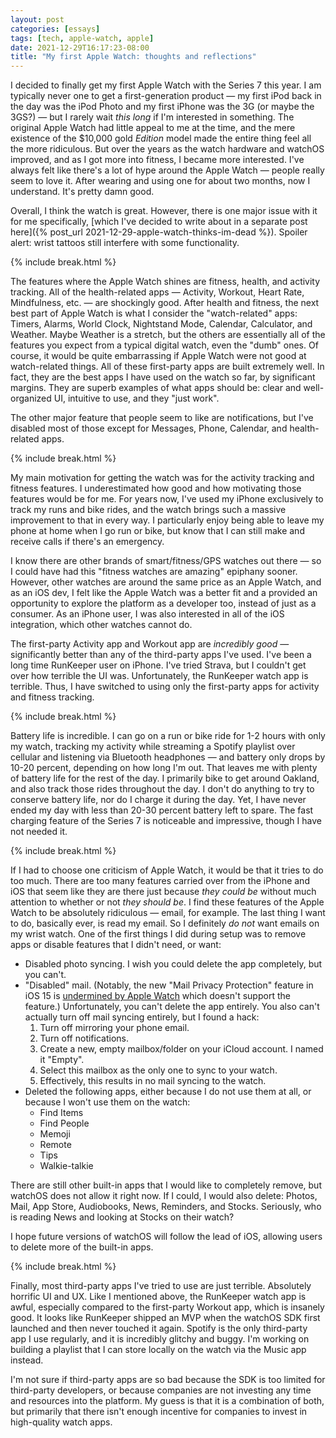 ```yaml
---
layout: post
categories: [essays]
tags: [tech, apple-watch, apple]
date: 2021-12-29T16:17:23-08:00
title: "My first Apple Watch: thoughts and reflections"
---
```


I decided to finally get my first Apple Watch with the Series 7 this year. I am typically never one to get a first-generation product &mdash; my first iPod back in the day was the iPod Photo and my first iPhone was the 3G (or maybe the 3GS?) &mdash; but I rarely wait _this long_ if I'm interested in something. The original Apple Watch had little appeal to me at the time, and the mere existence of the $10,000 gold _Edition_ model made the entire thing feel all the more ridiculous. But over the years as the watch hardware and watchOS improved, and as I got more into fitness, I became more interested. I've always felt like there's a lot of hype around the Apple Watch &mdash; people really seem to love it. After wearing and using one for about two months, now I understand. It's pretty damn good.

<!--excerpt-->

Overall, I think the watch is great. However, there is one major issue with it for me specifically, [which I've decided to write about in a separate post here]({% post_url 2021-12-29-apple-watch-thinks-im-dead %}). Spoiler alert: wrist tattoos still interfere with some functionality.

{% include break.html %}

The features where the Apple Watch shines are fitness, health, and activity tracking. All of the health-related apps &mdash; Activity, Workout, Heart Rate, Mindfulness, etc. &mdash; are shockingly good. After health and fitness, the next best part of Apple Watch is what I consider the "watch-related" apps: Timers, Alarms, World Clock, Nightstand Mode, Calendar, Calculator, and Weather. Maybe Weather is a stretch, but the others are essentially all of the features you expect from a typical digital watch, even the "dumb" ones. Of course, it would be quite embarrassing if Apple Watch were not good at watch-related things. All of these first-party apps are built extremely well. In fact, they are the best apps I have used on the watch so far, by significant margins. They are superb examples of what apps should be: clear and well-organized UI, intuitive to use, and they "just work".

The other major feature that people seem to like are notifications, but I've disabled most of those except for Messages, Phone, Calendar, and health-related apps.

{% include break.html %}

My main motivation for getting the watch was for the activity tracking and fitness features. I underestimated how good and how motivating those features would be for me. For years now, I've used my iPhone exclusively to track my runs and bike rides, and the watch brings such a massive improvement to that in every way. I particularly enjoy being able to leave my phone at home when I go run or bike, but know that I can still make and receive calls if there's an emergency.

I know there are other brands of smart/fitness/GPS watches out there &mdash; so I could have had this "fitness watches are amazing" epiphany sooner. However, other watches are around the same price as an Apple Watch, and as an iOS dev, I felt like the Apple Watch was a better fit and a provided an opportunity to explore the platform as a developer too, instead of just as a consumer. As an iPhone user, I was also interested in all of the iOS integration, which other watches cannot do.

The first-party Activity app and Workout app are _incredibly good_ &mdash; significantly better than any of the third-party apps I've used. I've been a long time RunKeeper user on iPhone. I've tried Strava, but I couldn't get over how terrible the UI was. Unfortunately, the RunKeeper watch app is terrible. Thus, I have switched to using only the first-party apps for activity and fitness tracking.

{% include break.html %}

Battery life is incredible. I can go on a run or bike ride for 1-2 hours with only my watch, tracking my activity while streaming a Spotify playlist over cellular and listening via Bluetooth headphones &mdash; and battery only drops by 10-20 percent, depending on how long I'm out. That leaves me with plenty of battery life for the rest of the day. I primarily bike to get around Oakland, and also track those rides throughout the day. I don't do anything to try to conserve battery life, nor do I charge it during the day. Yet, I have never ended my day with less than 20-30 percent battery left to spare. The fast charging feature of the Series 7 is noticeable and impressive, though I have not needed it.

{% include break.html %}

If I had to choose one criticism of Apple Watch, it would be that it tries to do too much. There are too many features carried over from the iPhone and iOS that seem like they are there just because _they could be_ without much attention to whether or not _they should be_. I find these features of the Apple Watch to be absolutely ridiculous &mdash; email, for example. The last thing I want to do, basically ever, is read my email. So I definitely _do not_ want emails on my wrist watch. One of the first things I did during setup was to remove apps or disable features that I didn't need, or want:

- Disabled photo syncing. I wish you could delete the app completely, but you can't.
- "Disabled" mail. (Notably, the new "Mail Privacy Protection" feature in iOS 15 is [undermined by Apple Watch](https://www.macrumors.com/2021/11/16/mail-privacy-protection-undermined-by-apple-watch/) which doesn't support the feature.) Unfortunately, you can't delete the app entirely. You also can't actually turn off mail syncing entirely, but I found a hack:
    1. Turn off mirroring your phone email.
    1. Turn off notifications.
    1. Create a new, empty mailbox/folder on your iCloud account. I named it "Empty".
    1. Select this mailbox as the only one to sync to your watch.
    1. Effectively, this results in no mail syncing to the watch.
- Deleted the following apps, either because I do not use them at all, or because I won't use them on the watch:
    - Find Items
    - Find People
    - Memoji
    - Remote
    - Tips
    - Walkie-talkie

There are still other built-in apps that I would like to completely remove, but watchOS does not allow it right now. If I could, I would also delete: Photos, Mail, App Store, Audiobooks, News, Reminders, and Stocks. Seriously, who is reading News and looking at Stocks on their watch?

I hope future versions of watchOS will follow the lead of iOS, allowing users to delete more of the built-in apps.

{% include break.html %}

Finally, most third-party apps I've tried to use are just terrible. Absolutely horrific UI and UX. Like I mentioned above, the RunKeeper watch app is awful, especially compared to the first-party Workout app, which is insanely good. It looks like RunKeeper shipped an MVP when the watchOS SDK first launched and then never touched it again. Spotify is the only third-party app I use regularly, and it is incredibly glitchy and buggy. I'm working on building a playlist that I can store locally on the watch via the Music app instead.

I'm not sure if third-party apps are so bad because the SDK is too limited for third-party developers, or because companies are not investing any time and resources into the platform. My guess is that it is a combination of both, but primarily that there isn't enough incentive for companies to invest in high-quality watch apps.
